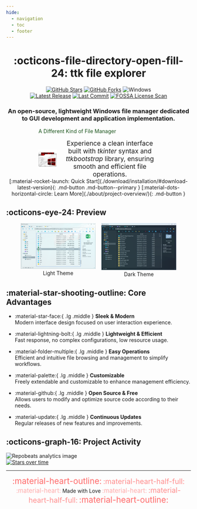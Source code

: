 ```yaml
---
hide:
  - navigation
  - toc
  - footer
---
```


<center markdown>

# :octicons-file-directory-open-fill-24: ttk file explorer

<div>  
<a href="https://github.com/pyheight/ttk-file-explorer/stargazers"><img src="https://img.shields.io/github/stars/pyheight/ttk-file-explorer?style=social&logo=github" alt="GitHub Stars"></a>
<a href="https://github.com/pyheight/ttk-file-explorer/network/members"><img src="https://img.shields.io/github/forks/pyheight/ttk-file-explorer?style=social&logo=github" alt="GitHub Forks"></a>
<img src="https://img.shields.io/badge/Platform-Windows-blue.svg?style=social&logo=GitHub" alt="Windows">
</div>  
<div>  
<a href="https://github.com/pyheight/ttk-file-explorer/releases"><img src="https://img.shields.io/github/v/release/pyheight/ttk-file-explorer?color=blue&style=flat-square" alt="Latest Release"></a>
<a href="https://github.com/pyheight/ttk-file-explorer/commits/main"><img src="https://img.shields.io/github/last-commit/pyheight/ttk-file-explorer?style=flat-square" alt="Last Commit"></a>
<a href="https://app.fossa.com/projects/git%2Bgithub.com%2Fpyheight%2Fttk-file-explorer?ref=badge_shield"><img src="https://app.fossa.com/api/projects/git%2Bgithub.com%2Fpyheight%2Fttk-file-explorer.svg?type=shield" alt="FOSSA License Scan"></a>
</div>  

<h3>An open-source, lightweight Windows file manager dedicated to GUI development and application implementation.</h3>

</center>

<center>
<div style="width: 65%">
<div class="admonition success">
  <p class="admonition-title" align="left" style="color: #1a531b";>A Different Kind of File Manager</p>
  <div style="display: flex; align-items: center; gap: 12px;">
    <img align="left" width="50" src="../assets/images/favicon.png" alt="LOGO" style="flex-shrink: 0;"/>    
    <p style="margin: 0; font-size: 1.25em;">
      Experience a clean interface built with <em>tkinter</em> syntax and <em>ttkbootstrap</em> library, ensuring smooth and efficient file operations.
    </p>
  </div>
</div>
</div>
</center>

<center markdown>
[:material-rocket-launch: Quick Start](./download/installation/#download-latest-version){: .md-button .md-button--primary }
[:material-dots-horizontal-circle: Learn More](./about/project-overview/){: .md-button }
</center>

## :octicons-eye-24: Preview

<figure>
  <div style="float: left; width: 48%; text-align: center;">
    <img src="../assets/images/v1.0.0-beta/main-light.png" alt="main-light" style="max-width: 100%;">
    <figcaption>Light Theme</figcaption>
  </div>
  <div style="float: right; width: 48%; text-align: center;">
    <img src="../assets/images/v1.0.0-beta/main-dark.png" alt="main-dark" style="max-width: 100%;">
    <figcaption>Dark Theme</figcaption>
  </div>
  <div style="clear: both;"></div>
</figure>

## :material-star-shooting-outline: Core Advantages

<div class="grid cards" markdown>

- :material-star-face:{ .lg .middle } __Sleek & Modern__  
Modern interface design focused on user interaction experience.

- :material-lightning-bolt:{ .lg .middle } __Lightweight & Efficient__  
Fast response, no complex configurations, low resource usage.

- :material-folder-multiple:{ .lg .middle } __Easy Operations__  
Efficient and intuitive file browsing and management to simplify workflows.

- :material-palette:{ .lg .middle } __Customizable__  
Freely extendable and customizable to enhance management efficiency.

- :material-github:{ .lg .middle } __Open Source & Free__  
Allows users to modify and optimize source code according to their needs.

- :material-update:{ .lg .middle } __Continuous Updates__  
Regular releases of new features and improvements.

</div>

## :octicons-graph-16: Project Activity

<div class="graphs-container">
  <div class="graph-item">
    <img src="https://repobeats.axiom.co/api/embed/20d6c7c443b43d705d0c358d0164fc905511be15.svg" alt="Repobeats analytics image">
  </div>
  
  <div class="vertical-divider"></div>
  
  <div class="graph-item">
    <a href="https://starchart.cc/pyheight/ttk-file-explorer" target="_blank">
      <img src="https://starchart.cc/pyheight/ttk-file-explorer.svg?variant=adaptive" alt="Stars over time">
    </a>
  </div>
</div>

---

<center markdown>
<span style="font-size:1.6em;color:#ff6b6b">:material-heart-outline:</span> 
<span style="font-size:1.4em;color:#ff8e8e">:material-heart-half-full:</span> 
<span style="font-size:1.2em;color:#ffaaaa">:material-heart:</span> 
Made with Love 
<span style="font-size:1.2em;color:#ffaaaa">:material-heart:</span> 
<span style="font-size:1.4em;color:#ff8e8e">:material-heart-half-full:</span> 
<span style="font-size:1.6em;color:#ff6b6b">:material-heart-outline:</span>
</center>

